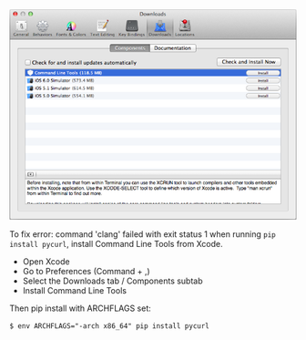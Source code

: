 <img alt="" src="/img/uploads/2013-10/xcode-install-command-line-tools.png" />

To fix error: command 'clang' failed with exit status 1 when running `pip install pycurl`, install Command Line Tools from Xcode.

* Open Xcode
* Go to Preferences (Command + ,)
* Select the Downloads tab / Components subtab
* Install Command Line Tools

Then pip install with ARCHFLAGS set:

```
$ env ARCHFLAGS="-arch x86_64" pip install pycurl
```